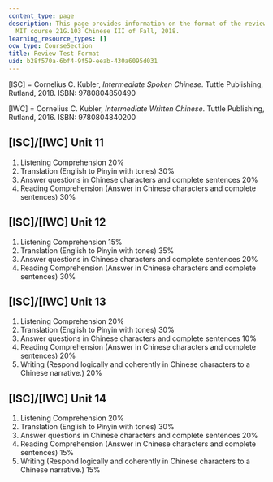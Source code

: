 ```yaml
---
content_type: page
description: This page provides information on the format of the review test of the
  MIT course 21G.103 Chinese III of Fall, 2018.
learning_resource_types: []
ocw_type: CourseSection
title: Review Test Format
uid: b28f570a-6bf4-9f59-eeab-430a6095d031
---
```


\[ISC\] = Cornelius C. Kubler, _Intermediate Spoken Chinese_. Tuttle Publishing, Rutland, 2018. ISBN: 9780804850490

\[IWC\] = Cornelius C. Kubler, _Intermediate Written Chinese_. Tuttle Publishing, Rutland, 2016. ISBN: 9780804840200

\[ISC\]/\[IWC\] Unit 11
-----------------------

1.  Listening Comprehension 20%
2.  Translation (English to Pinyin with tones) 30%
3.  Answer questions in Chinese characters and complete sentences 20%
4.  Reading Comprehension (Answer in Chinese characters and complete sentences) 30%

\[ISC\]/\[IWC\] Unit 12
-----------------------

1.  Listening Comprehension 15%
2.  Translation (English to Pinyin with tones) 35%
3.  Answer questions in Chinese characters and complete sentences 20%
4.  Reading Comprehension (Answer in Chinese characters and complete sentences) 30%

\[ISC\]/\[IWC\] Unit 13
-----------------------

1.  Listening Comprehension 20%
2.  Translation (English to Pinyin with tones) 30%
3.  Answer questions in Chinese characters and complete sentences 10%
4.  Reading Comprehension (Answer in Chinese characters and complete sentences) 20%
5.  Writing (Respond logically and coherently in Chinese characters to a Chinese narrative.) 20%

\[ISC\]/\[IWC\] Unit 14
-----------------------

1.  Listening Comprehension 20%
2.  Translation (English to Pinyin with tones) 30%
3.  Answer questions in Chinese characters and complete sentences 20%
4.  Reading Comprehension (Answer in Chinese characters and complete sentences) 15%
5.  Writing (Respond logically and coherently in Chinese characters to a Chinese narrative.) 15%